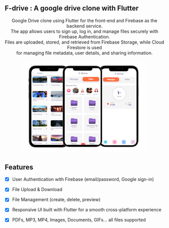 ## F-drive : A google drive clone with Flutter


<p align="center">
  Google Drive clone using Flutter for the front-end and Firebase as the backend service.<br>
  The app allows users to sign up, log in, and manage files securely with Firebase Authentication.<br>
  Files are uploaded, stored, and retrieved from Firebase Storage, while Cloud Firestore is used<br>
  for managing file metadata, user details, and sharing information.
</p>

<p align="center">
  <img src="https://raw.githubusercontent.com/SivaramNalliboyana/F-Drive/refs/heads/main/Course%20thumbnail-half.png" width="400">
</p>

<!-- BLANK LINE ABOVE IS CRITICAL -->

## Features

- [x] User Authentication with Firebase (email/password, Google sign-in)
- [x] File Upload & Download
- [x] File Management (create, delete, preview)
- [x] Responsive UI built with Flutter for a smooth cross-platform experience
- [x] PDFs, MP3, MP4, Images, Documents, GIFs... all files supported


